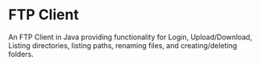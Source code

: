 # FTP Client
An FTP Client in Java providing functionality for Login, Upload/Download, Listing directories, listing paths, renaming files, and creating/deleting folders.
